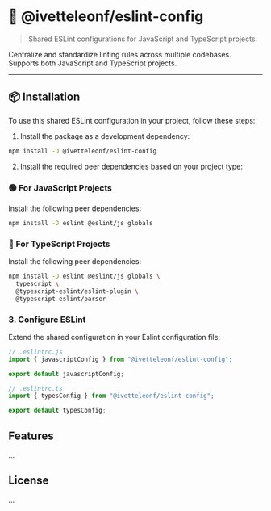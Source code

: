 # 🔧 @ivetteleonf/eslint-config

> Shared ESLint configurations for JavaScript and TypeScript projects.

Centralize and standardize linting rules across multiple codebases.  
Supports both JavaScript and TypeScript projects.

---

## 📦 Installation

To use this shared ESLint configuration in your project, follow these steps:

1. Install the package as a development dependency:

```bash
npm install -D @ivetteleonf/eslint-config
```

2. Install the required peer dependencies based on your project type:


### 🟢 For JavaScript Projects

Install the following peer dependencies:

```bash
npm install -D eslint @eslint/js globals
```

### 🔵 For TypeScript Projects

Install the following peer dependencies:

```bash
npm install -D eslint @eslint/js globals \
  typescript \
  @typescript-eslint/eslint-plugin \
  @typescript-eslint/parser
```

### 3. Configure ESLint

Extend the shared configuration in your Eslint configuration file:

```javascript
// .eslintrc.js
import { javascriptConfig } from "@ivetteleonf/eslint-config";

export default javascriptConfig;
```

```typescript
// .eslintrc.ts
import { typesConfig } from "@ivetteleonf/eslint-config";

export default typesConfig;
```

## Features

...


## License

...